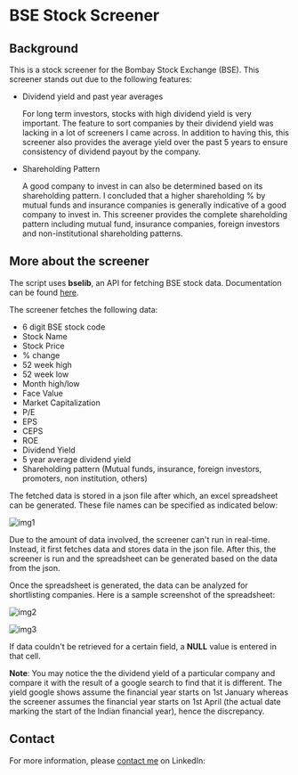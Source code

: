 # BSE Stock Screener
## Background

This is a stock screener for the Bombay Stock Exchange (BSE).
This screener stands out due to the following features:
* Dividend yield and past year averages

	For long term investors, stocks with high dividend yield is very important.  The feature to sort companies by their dividend yield was lacking in a lot of screeners I came across. In addition to having this, this screener also provides the average yield over the past 5 years to ensure consistency of dividend payout by the company.

* Shareholding Pattern

	A good company to invest in can also be determined based on its shareholding pattern. I concluded that a higher shareholding % by mutual funds and insurance companies is generally indicative of a good company to invest in. This screener provides the complete shareholding pattern including mutual fund, insurance companies, foreign investors and non-institutional shareholding patterns.
	
## More about the screener
The script uses **bselib**, an API for fetching BSE stock data. Documentation can be found [here](https://bselib.readthedocs.io/en/latest/). 

The screener fetches the following data:
* 6 digit BSE stock code
* Stock Name
* Stock Price
* % change
* 52 week high
* 52 week low
* Month high/low
* Face Value
* Market Capitalization
* P/E
* EPS
* CEPS
* ROE
* Dividend Yield
* 5 year average dividend yield
* Shareholding pattern (Mutual funds, insurance, 
foreign investors, promoters, non institution, others)

The fetched data is stored in a json file after which, an excel spreadsheet can be generated. These file names can be specified as indicated below:

![img1](https://user-images.githubusercontent.com/55770671/104220254-d8de9400-5404-11eb-8043-36845d4fa96f.PNG)

Due to the amount of data involved, the screener can't run in real-time. Instead, it first fetches data and stores data in the json file. After this, the screener is run and the spreadsheet can be generated based on the data from the json.

Once the spreadsheet is generated, the data can be analyzed for shortlisting companies. Here is a sample screenshot of the spreadsheet:

![img2](https://user-images.githubusercontent.com/55770671/104220339-f875bc80-5404-11eb-893a-e612910cc5e5.PNG)

![img3](https://user-images.githubusercontent.com/55770671/104220344-f9a6e980-5404-11eb-81ab-3d0fccda6ee2.PNG)

If data couldn't be retrieved for a certain field, a **NULL** value is entered in that cell.

**Note**: You may notice the the dividend yield of a particular company and compare it with the result of a google search to find that it is different. The yield google shows assume the financial year starts on 1st January whereas the screener assumes the financial year starts on 1st April (the actual date marking the start of the Indian financial year), hence the discrepancy.

## Contact
For more information, please [contact me](https://www.linkedin.com/in/mrinal-managoli-442bb0170/) on LinkedIn:












